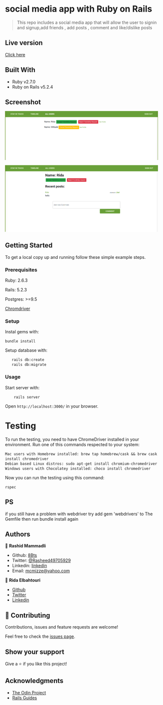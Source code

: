 # social media app with Ruby on Rails

> This repo includes a social media app that will allow the user to signin and signup,add friends , add posts , comment and like/dislike posts

## Live version

[Click here](https://shielded-springs-79835.herokuapp.com)

## Built With

- Ruby v2.7.0
- Ruby on Rails v5.2.4


## Screenshot
![screenshot1](app/assets/images/screenshot.png)

![screenshot2](app/assets/images/screenshot2.png)


## Getting Started

To get a local copy up and running follow these simple example steps.

### Prerequisites

Ruby: 2.6.3

Rails: 5.2.3

Postgres: >=9.5

[Chromdriver](https://github.com/SeleniumHQ/selenium/wiki/ChromeDriver)

### Setup

Instal gems with:

```
bundle install
```

Setup database with:

```
   rails db:create
   rails db:migrate
```



### Usage

Start server with:

```
    rails server
```

Open `http://localhost:3000/` in your browser.


# Testing

To run the testing, you need to have ChromeDriver installed in your environment.
Run one of this commands respected to your system:

```
Mac users with Homebrew installed: brew tap homebrew/cask && brew cask install chromedriver
Debian based Linux distros: sudo apt-get install chromium-chromedriver
Windows users with Chocolatey installed: choco install chromedriver

```


Now you can run the testing using this command:

```
rspec

```
## PS 
if you still have a problem with webdriver try add gem 'webdrivers' to The Gemfile then run bundle install again



## Authors
👤 **Rashid Mammadli**

- Github: [8Bts](https://github.com/8Bts)
- Twitter: [@Rasheed49705929](https://twitter.com/Rasheed49705929)
- Linkedin: [linkedin](https://www.linkedin.com/in/mcmizze-price-238a70135/)
- Email: mcmizze@yahoo.com


👤 **Rida Elbahtouri**
- [Github](https://github.com/rida-elbahtouri)
- [Twitter](https://twitter.com/RElbahtouri)
- [Linkedin](https://www.linkedin.com/in/rida-elbahtouri)

## 🤝 Contributing


Contributions, issues and feature requests are welcome!

Feel free to check the <a href="https://github.com/8bts/ror-social-scaffold/issues" target="_blank">issues page</a>.

## Show your support

Give a ⭐️ if you like this project!

## Acknowledgments
 
- <a href="https://www.theodinproject.com/" target="_blank">The Odin Project</a>
- <a href="https://guides.rubyonrails.org/" target="_blank">Rails Guides</a>


